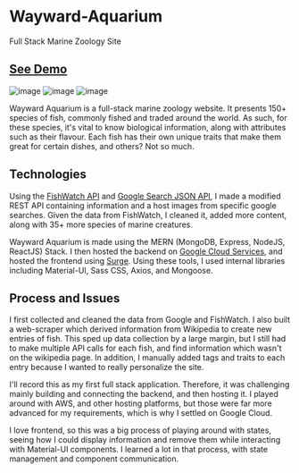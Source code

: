 # Wayward-Aquarium
Full Stack Marine Zoology Site
## [See Demo](http://wayward-aquarium.surge.sh/)
![image](https://user-images.githubusercontent.com/71574223/222857364-6c998253-816e-43b0-a325-7510fca32dbc.png)
![image](https://user-images.githubusercontent.com/71574223/222857391-72e2d79b-e973-4905-b6b1-1fe75783e25b.png)
![image](https://user-images.githubusercontent.com/71574223/222857400-5edab2e2-30b1-4114-9787-b350319c43e0.png)

Wayward Aquarium is a full-stack marine zoology website. It presents 150+ species of fish, commonly fished and traded around the world. As such, for these species, it's vital to know biological information, along with attributes such as their flavour. Each fish has their own unique traits that make them great for certain dishes, and others? Not so much.

## Technologies
Using the [FishWatch API](https://www.fishwatch.gov/developers) and [Google Search JSON API](https://developers.google.com/custom-search/v1/introduction), I made a modified REST API containing information and a host images from specific google searches. Given the data from FishWatch, I cleaned it, added more content, along with 35+ more species of marine creatures.

Wayward Aquarium is made using the MERN (MongoDB, Express, NodeJS, ReactJS) Stack. I then hosted the backend on [Google Cloud Services](https://cloud.google.com/), and hosted the frontend using [Surge](https://surge.sh/). Using these tools, I used internal libraries including Material-UI, Sass CSS, Axios, and Mongoose. 

## Process and Issues
I first collected and cleaned the data from Google and FishWatch. I also built a web-scraper which derived information from Wikipedia to create new entries of fish. This sped up data collection by a large margin, but I still had to make multiple API calls for each fish, and find information which wasn't on the wikipedia page. In addition, I manually added tags and traits to each entry because I wanted to really personalize the site. 

I'll record this as my first full stack application. Therefore, it was challenging mainly building and connecting the backend, and then hosting it. I played around with AWS, and other hosting platforms, but those were far more advanced for my requirements, which is why I settled on Google Cloud. 

I love frontend, so this was a big process of playing around with states, seeing how I could display information and remove them while interacting with Material-UI components. I learned a lot in that process, with state management and component communication. 

